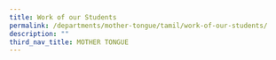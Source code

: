 ```yaml
---
title: Work of our Students
permalink: /departments/mother-tongue/tamil/work-of-our-students/
description: ""
third_nav_title: MOTHER TONGUE
---
```

